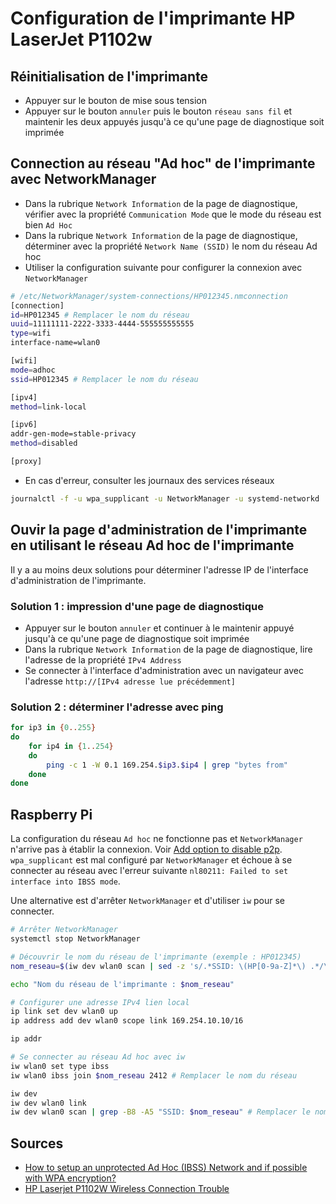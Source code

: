 # Configuration de l'imprimante HP LaserJet P1102w

## Réinitialisation de l'imprimante

- Appuyer sur le bouton de mise sous tension
- Appuyer sur le bouton `annuler` puis le bouton `réseau sans fil` et maintenir les deux appuyés jusqu'à ce qu'une page de diagnostique soit imprimée

## Connection au réseau "Ad hoc" de l'imprimante avec NetworkManager

- Dans la rubrique `Network Information` de la page de diagnostique, vérifier avec la propriété `Communication Mode` que le mode du réseau est bien `Ad Hoc`
- Dans la rubrique `Network Information` de la page de diagnostique, déterminer avec la propriété `Network Name (SSID)` le nom du réseau Ad hoc 
- Utiliser la configuration suivante pour configurer la connexion avec `NetworkManager`

```bash
# /etc/NetworkManager/system-connections/HP012345.nmconnection
[connection]
id=HP012345 # Remplacer le nom du réseau
uuid=11111111-2222-3333-4444-555555555555
type=wifi
interface-name=wlan0

[wifi]
mode=adhoc
ssid=HP012345 # Remplacer le nom du réseau

[ipv4]
method=link-local

[ipv6]
addr-gen-mode=stable-privacy
method=disabled

[proxy]
```

- En cas d'erreur, consulter les journaux des services réseaux
```bash
journalctl -f -u wpa_supplicant -u NetworkManager -u systemd-networkd
```

## Ouvir la page d'administration de l'imprimante en utilisant le réseau Ad hoc de l'imprimante

Il y a au moins deux solutions pour déterminer l'adresse IP de l'interface d'administration de l'imprimante.

### Solution 1 : impression d'une page de diagnostique

- Appuyer sur le bouton `annuler` et continuer à le maintenir appuyé jusqu'à ce qu'une page de diagnostique soit imprimée
- Dans la rubrique `Network Information` de la page de diagnostique, lire l'adresse de la propriété `IPv4 Address`
- Se connecter à l'interface d'administration avec un navigateur avec l'adresse `http://[IPv4 adresse lue précédemment]`

### Solution 2 : déterminer l'adresse avec ping

```bash
for ip3 in {0..255} 
do
	for ip4 in {1..254} 
	do
	    ping -c 1 -W 0.1 169.254.$ip3.$ip4 | grep "bytes from"
	done
done
```

## Raspberry Pi

La configuration du réseau `Ad hoc` ne fonctionne pas et `NetworkManager` n'arrive pas à établir la connexion. Voir [Add option to disable p2p](https://gitlab.freedesktop.org/NetworkManager/NetworkManager/-/issues/537).  
`wpa_supplicant` est mal configuré par `NetworkManager` et échoue à se connecter au réseau avec l'erreur suivante `nl80211: Failed to set interface into IBSS mode`.

Une alternative est d'arrêter `NetworkManager` et d'utiliser `iw` pour se connecter.

```bash
# Arrêter NetworkManager
systemctl stop NetworkManager

# Découvrir le nom du réseau de l'imprimante (exemple : HP012345)
nom_reseau=$(iw dev wlan0 scan | sed -z 's/.*SSID: \(HP[0-9a-Z]*\) .*/\1/')

echo "Nom du réseau de l'imprimante : $nom_reseau"

# Configurer une adresse IPv4 lien local
ip link set dev wlan0 up
ip address add dev wlan0 scope link 169.254.10.10/16

ip addr

# Se connecter au réseau Ad hoc avec iw
iw wlan0 set type ibss
iw wlan0 ibss join $nom_reseau 2412 # Remplacer le nom du réseau

iw dev
iw dev wlan0 link
iw dev wlan0 scan | grep -B8 -A5 "SSID: $nom_reseau" # Remplacer le nom du réseau
```

## Sources

* [How to setup an unprotected Ad Hoc (IBSS) Network and if possible with WPA encryption?](https://raspberrypi.stackexchange.com/a/94048)
* [HP Laserjet P1102W Wireless Connection Trouble](https://h30434.www3.hp.com/t5/Printers-Archive-Read-Only/HP-Laserjet-P1102W-Wireless-Connection-Trouble/m-p/2422555/highlight/true#M128700)

